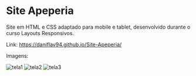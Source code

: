 # Site Apeperia

Site em HTML e CSS adaptado para mobile e tablet, desenvolvido durante o curso Layouts Responsivos.

Link: https://daniflav94.github.io/Site-Apeperia/

Imagens:

![tela1](https://user-images.githubusercontent.com/99519903/174657890-6a2201f6-876e-42b7-9a6c-356e41168244.jpg)
![tela2](https://user-images.githubusercontent.com/99519903/174657891-dc3a2705-bb33-401f-8d5a-6ee78a80c23d.jpg)
![tela3](https://user-images.githubusercontent.com/99519903/174657889-a190f1fa-027d-49d5-b8ca-03bf477cf53d.jpg)






